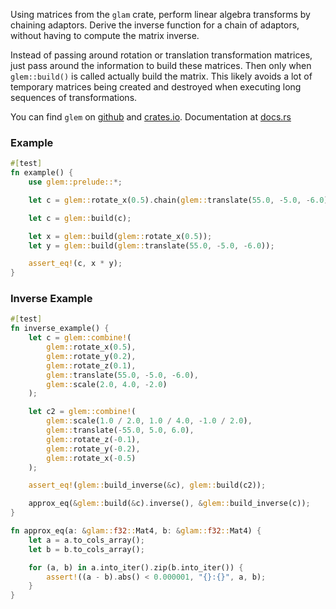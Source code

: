 
Using matrices from the `glam` crate, perform linear algebra transforms by chaining adaptors. Derive the inverse function for a chain of adaptors, without having to compute the matrix inverse.

Instead of passing around rotation or translation transformation matrices, just pass around the information to build these matrices. Then only when `glem::build()` is called actually build the matrix. This likely avoids a lot of temporary matrices being created and destroyed when executing long sequences of transformations.

You can find `glem` on [github](https://github.com/tiby312/glem.git) and [crates.io](https://crates.io/crates/glem). Documentation at [docs.rs](https://docs.rs/glem)

### Example

```rust
#[test]
fn example() {
    use glem::prelude::*;

    let c = glem::rotate_x(0.5).chain(glem::translate(55.0, -5.0, -6.0));

    let c = glem::build(c);

    let x = glem::build(glem::rotate_x(0.5));
    let y = glem::build(glem::translate(55.0, -5.0, -6.0));

    assert_eq!(c, x * y);
}

```

### Inverse Example

```rust
#[test]
fn inverse_example() {
    let c = glem::combine!(
        glem::rotate_x(0.5),
        glem::rotate_y(0.2),
        glem::rotate_z(0.1),
        glem::translate(55.0, -5.0, -6.0),
        glem::scale(2.0, 4.0, -2.0)
    );

    let c2 = glem::combine!(
        glem::scale(1.0 / 2.0, 1.0 / 4.0, -1.0 / 2.0),
        glem::translate(-55.0, 5.0, 6.0),
        glem::rotate_z(-0.1),
        glem::rotate_y(-0.2),
        glem::rotate_x(-0.5)
    );

    assert_eq!(glem::build_inverse(&c), glem::build(c2));

    approx_eq(&glem::build(&c).inverse(), &glem::build_inverse(c));
}

fn approx_eq(a: &glam::f32::Mat4, b: &glam::f32::Mat4) {
    let a = a.to_cols_array();
    let b = b.to_cols_array();

    for (a, b) in a.into_iter().zip(b.into_iter()) {
        assert!((a - b).abs() < 0.000001, "{}:{}", a, b);
    }
}
```



